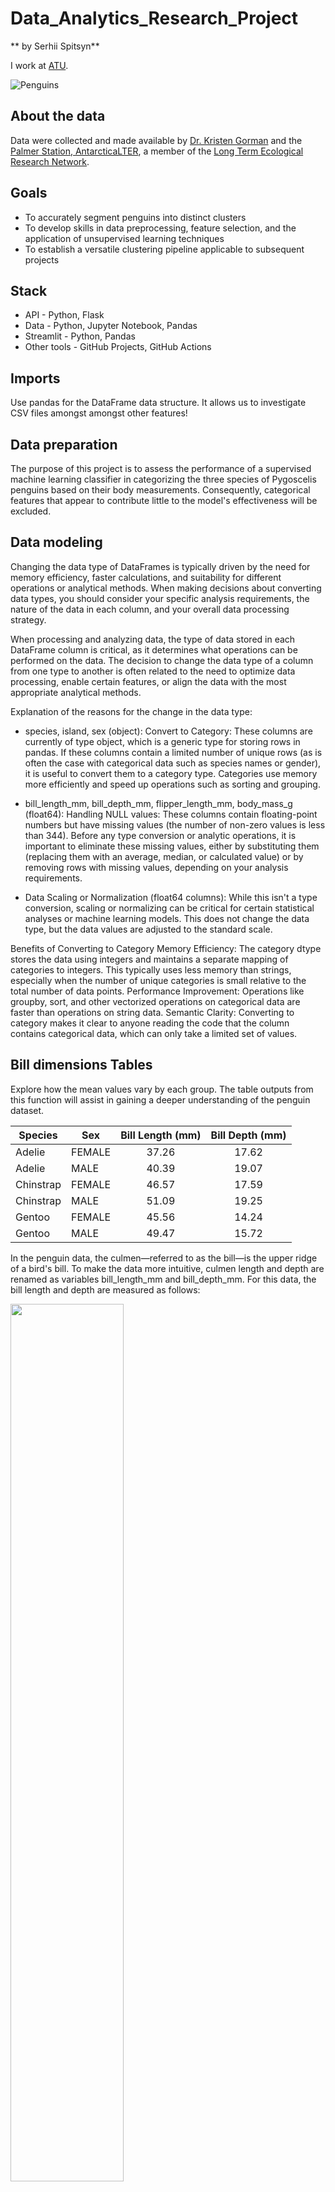 # Data_Analytics_Research_Project

** by Serhii Spitsyn**

I work at [ATU](https://www.atu.ie/).

![Penguins](https://allisonhorst.github.io/palmerpenguins/reference/figures/lter_penguins.png)

## About the data
Data were collected and made available by [Dr. Kristen
Gorman](https://www.uaf.edu/cfos/people/faculty/detail/kristen-gorman.php)
and the [Palmer Station, AntarcticaLTER](https://pallter.marine.rutgers.edu/), a member of the [Long Term
Ecological Research Network](https://lternet.edu/).


## Goals
- To accurately segment penguins into distinct clusters
- To develop skills in data preprocessing, feature selection, and the application of unsupervised learning techniques
- To establish a versatile clustering pipeline applicable to subsequent projects

## Stack
- API - Python, Flask
- Data - Python, Jupyter Notebook, Pandas
- Streamlit - Python, Pandas
- Other tools - GitHub Projects, GitHub Actions

## Imports
Use pandas for the DataFrame data structure. It allows us to investigate CSV files amongst amongst other features!

## Data preparation
The purpose of this project is to assess the performance of a supervised machine learning classifier in categorizing the three species of Pygoscelis penguins based on their body measurements. Consequently, categorical features that appear to contribute little to the model's effectiveness will be excluded.

## Data modeling
Changing the data type of DataFrames is typically driven by the need for memory efficiency, faster calculations, and suitability for different operations or analytical methods. When making decisions about converting data types, you should consider your specific analysis requirements, the nature of the data in each column, and your overall data processing strategy.

When processing and analyzing data, the type of data stored in each DataFrame column is critical, as it determines what operations can be performed on the data. The decision to change the data type of a column from one type to another is often related to the need to optimize data processing, enable certain features, or align the data with the most appropriate analytical methods. 

Explanation of the reasons for the change in the data type:
- species, island, sex (object):
Convert to Category: These columns are currently of type object, which is a generic type for storing rows in pandas. If these columns contain a limited number of unique rows (as is often the case with categorical data such as species names or gender), it is useful to convert them to a category type. Categories use memory more efficiently and speed up operations such as sorting and grouping. 

- bill_length_mm, bill_depth_mm, flipper_length_mm, body_mass_g (float64):
Handling NULL values: These columns contain floating-point numbers but have missing values (the number of non-zero values is less than 344). Before any type conversion or analytic operations, it is important to eliminate these missing values, either by substituting them (replacing them with an average, median, or calculated value) or by removing rows with missing values, depending on your analysis requirements.

- Data Scaling or Normalization (float64 columns):
While this isn't a type conversion, scaling or normalizing can be critical for certain statistical analyses or machine learning models. This does not change the data type, but the data values are adjusted to the standard scale.

Benefits of Converting to Category
Memory Efficiency: The category dtype stores the data using integers and maintains a separate mapping of categories to integers. This typically uses less memory than strings, especially when the number of unique categories is small relative to the total number of data points.
Performance Improvement: Operations like groupby, sort, and other vectorized operations on categorical data are faster than operations on string data.
Semantic Clarity: Converting to category makes it clear to anyone reading the code that the column contains categorical data, which can only take a limited set of values.

## Bill dimensions Tables
Explore how the mean values vary by each group. The table outputs from this function will assist in gaining a deeper understanding of the penguin dataset.

| Species   | Sex    | Bill Length (mm) | Bill Depth (mm) |
|-----------|--------|:----------------:|:---------------:|
| Adelie    | FEMALE |       37.26       |       17.62      |
| Adelie    | MALE   |       40.39       |       19.07      |
| Chinstrap | FEMALE |       46.57       |       17.59      |
| Chinstrap | MALE   |       51.09       |       19.25      |
| Gentoo    | FEMALE |       45.56       |       14.24      |
| Gentoo    | MALE   |       49.47       |       15.72      |

In the penguin data, the culmen—referred to as the bill—is the upper ridge of a bird's bill. To make the data more intuitive, culmen length and depth are renamed as variables bill_length_mm and bill_depth_mm.
For this data, the bill length and depth are measured as follows:

<img src="https://allisonhorst.github.io/palmerpenguins/reference/figures/culmen_depth.png" style="width: 60%;">


### Discussion of the Bill dimensions Table
Overall, Adelie has the lowest Bill Length regardless of gender, and its length is the most varied among the three species. The chin chinstrap has the longest culmen length when compared within each gender. However, it is important to note that the length of the Chinstrap and Gentoo culmen do not differ much from each other.
On the other hand, Gentoo has the lowest Bill Depth regardless of gender, and its depth is the most varied among the three species. Chinstrap and Adelie have very similar culmen depths, so the data does not provide valuable insight into which species has a greater culmen depth.
In general, male Bill is larger in both length and depth.

## Species size Table

This table provides a summary of the average body mass and flipper length measurements for three different species of penguins: Adelie, Chinstrap, and Gentoo. The data presented here is crucial for understanding the physical distinctions among these species, which can be insightful for ecological and biological studies.

| Species   | Body Mass (g) | Flipper Length (mm) |
|-----------|--------------:|--------------------:|
| Adelie    |        3706.2 |               190.1 |
| Chinstrap |        3733.1 |               195.8 |
| Gentoo    |        5092.4 |               217.2 |

### Conclusion of the Species size Table

**Species Size Variation.** Gentoo penguins are significantly larger than both Adelie and Chinstrap penguins in terms of body mass. With an average mass of 5092.4 grams, they are about 36% heavier than Adelie and 36% heavier than Chinstrap penguins.
In terms of flipper length, Gentoos also possess longer flippers, averaging 217.2 mm, which is approximately 14% longer than those of Chinstrap penguins and 14% longer than those of Adelie penguins.
**Adaptations and Habitat.** The larger body mass and longer flipper lengths of Gentoo penguins suggest adaptations to a different or a more demanding environment, possibly involving deeper or more prolonged diving when compared to the Adelie and Chinstrap penguins. Flipper length, in particular, can be correlated with swimming speed and agility, which might indicate Gentoos are better suited to environments requiring these traits.
**Ecological Implications.**
The differences in body mass and flipper length can also be indicators of dietary habits, breeding locations, and overall ecological niches occupied by these species. For instance, larger body size in Gentoos might suggest a higher intake of food or access to richer food sources, which is consistent with their known preference for different types of prey compared to the other two species.
**Conservation and Study.** Understanding these morphological differences can be crucial for conservation efforts. Each species might respond differently to climate change impacts, such as changes in sea ice patterns and fish populations. Monitoring body mass and flipper length over time can provide valuable data on the health and viability of penguin populations.
**Comparative Analysis.** Although Adelie and Chinstrap penguins have similar body masses, the slight difference in their flipper lengths could be significant in terms of their swimming mechanics and thermal regulation capabilities. This suggests subtle but potentially important ecological distinctions between these two closely related species.
This data not only enriches our understanding of the physical and perhaps behavioral distinctions between these species but also underscores the importance of morphological studies in ecological and conservation research.

# Plots

## Body Mass, Grouped by Species and Sex
<img src="https://github.com/ShamansIT/Data_Analytics_Research_Project/blob/main/species_sex_plot.png?raw=true" style="width: 80%;">

## Number of individuals by species per island
<img src="https://github.com/ShamansIT/Data_Analytics_Research_Project/blob/main/species_per_Island_plot.png?raw=true" style="width: 80%;">

## Body Mass per Flipper Size
<img src="https://github.com/ShamansIT/Data_Analytics_Research_Project/blob/main/body_mass_per_flipper_size.png?raw=true" style="width: 80%;">

## Body Mass vs Flipper Length (Polynomial Regression)
<img src="https://github.com/ShamansIT/Data_Analytics_Research_Project/blob/main/heatmap.png?raw=true" style="width: 60%;">

## Correlation Heatmap

The correlation matrix quantifies the relationship among continuous variables in the dataset, which varies between -1 and 1. Values above zero denote a direct correlation, while values below zero indicate an inverse relationship. A correlation value near 1 or -1 indicates a stronger relationship.

<img src="https://github.com/ShamansIT/Data_Analytics_Research_Project/blob/main/heatmap.png?raw=true" style="width: 60%;">

The correlation matrix quantifies the relationship among continuous variables in the dataset, which varies between -1 and 1. Values above zero denote a direct correlation, while values below zero indicate an inverse relationship. A correlation value near 1 or -1 indicates a stronger relationship.

Culmen Length & Flipper Length (r=0.65): This indicates a relatively strong direct correlation between the length of the bill and the length of the flippers, showing that penguins with longer bills tend to also have longer flippers.

Culmen Length & Body Mass (r=0.59): This relationship is also moderately strong and positive, showing that bigger penguins usually have longer bills.

Flipper Length & Body Mass (r=0.87): This strong positive correlation suggests that the length of the flippers can reliably predict the body mass of the penguin, or the other way around.

Culmen Depth & Body Mass (r=-0.47): A moderate inverse correlation exists here, indicating that penguins with deeper bills tend to weigh less, though this relationship is not as pronounced as that between flipper length and body mass.

Culmen Length & Culmen Depth (r=-0.23): A weak inverse correlation, suggesting a slight but insignificant relationship.

Culmen Depth & Flipper Length (r=0.49): Here, a moderate inverse correlation suggests that deeper bills might be associated with shorter flippers, though other factors might influence this relationship.

To conclude, the length of the flippers demonstrates the strongest correlations with other measurements, especially body mass, making it an essential indicator for predicting the physical attributes of penguins. Conversely, the length and depth of the bill exhibit moderate to weak correlations with other physical characteristics, highlighting their role in identifying different physical traits of penguins.

## Resourse reference

[Pandas Category Data Type](https://pbpython.com/pandas_dtypes_cat.html)

[Data cleaning with Pandas](https://www.kdnuggets.com/data-cleaning-with-pandas)

[Introduction to Regression Analysis](https://www.kellerbiostat.com/introregression/introduction-and-example-datasets#fig:bb-scatter-lspeed-hitdist)

[seaborn.heatmap](https://seaborn.pydata.org/generated/seaborn.heatmap.html)

[Matplotlib plot layout](https://matplotlib.org/stable/api/_as_gen/matplotlib.pyplot.tight_layout.html)

[Colors for Matplotlib](https://blog.finxter.com/how-to-plot-matplotlibs-color-palette-and-choose-your-plot-color/)

[3D wireframe plots for Matplotlib](https://matplotlib.org/stable/gallery/mplot3d/wire3d_zero_stride.html#sphx-glr-gallery-mplot3d-wire3d-zero-stride-py)

